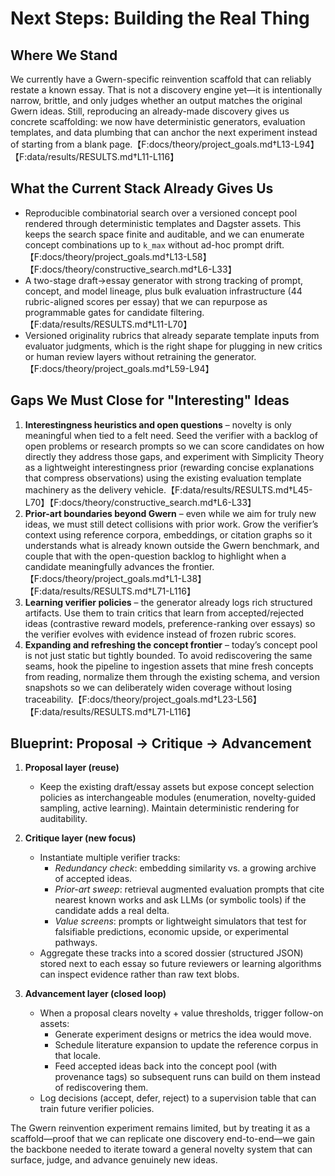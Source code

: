 # Next Steps: Building the Real Thing

## Where We Stand

We currently have a Gwern-specific reinvention scaffold that can reliably restate a known essay. That is not a discovery engine yet—it is intentionally narrow, brittle, and only judges whether an output matches the original Gwern ideas. Still, reproducing an already-made discovery gives us concrete scaffolding: we now have deterministic generators, evaluation templates, and data plumbing that can anchor the next experiment instead of starting from a blank page.【F:docs/theory/project_goals.md†L13-L94】【F:data/results/RESULTS.md†L11-L116】

## What the Current Stack Already Gives Us

- Reproducible combinatorial search over a versioned concept pool rendered through deterministic templates and Dagster assets. This keeps the search space finite and auditable, and we can enumerate concept combinations up to `k_max` without ad-hoc prompt drift.【F:docs/theory/project_goals.md†L13-L58】【F:docs/theory/constructive_search.md†L6-L33】
- A two-stage draft→essay generator with strong tracking of prompt, concept, and model lineage, plus bulk evaluation infrastructure (44 rubric-aligned scores per essay) that we can repurpose as programmable gates for candidate filtering.【F:data/results/RESULTS.md†L11-L70】
- Versioned originality rubrics that already separate template inputs from evaluator judgments, which is the right shape for plugging in new critics or human review layers without retraining the generator.【F:docs/theory/project_goals.md†L59-L94】

## Gaps We Must Close for "Interesting" Ideas

1. **Interestingness heuristics and open questions** – novelty is only meaningful when tied to a felt need. Seed the verifier with a backlog of open problems or research prompts so we can score candidates on how directly they address those gaps, and experiment with Simplicity Theory as a lightweight interestingness prior (rewarding concise explanations that compress observations) using the existing evaluation template machinery as the delivery vehicle.【F:data/results/RESULTS.md†L45-L70】【F:docs/theory/constructive_search.md†L6-L33】
2. **Prior-art boundaries beyond Gwern** – even while we aim for truly new ideas, we must still detect collisions with prior work. Grow the verifier’s context using reference corpora, embeddings, or citation graphs so it understands what is already known outside the Gwern benchmark, and couple that with the open-question backlog to highlight when a candidate meaningfully advances the frontier.【F:docs/theory/project_goals.md†L1-L38】【F:data/results/RESULTS.md†L71-L116】
3. **Learning verifier policies** – the generator already logs rich structured artifacts. Use them to train critics that learn from accepted/rejected ideas (contrastive reward models, preference-ranking over essays) so the verifier evolves with evidence instead of frozen rubric scores.
4. **Expanding and refreshing the concept frontier** – today’s concept pool is not just static but tightly bounded. To avoid rediscovering the same seams, hook the pipeline to ingestion assets that mine fresh concepts from reading, normalize them through the existing schema, and version snapshots so we can deliberately widen coverage without losing traceability.【F:docs/theory/project_goals.md†L23-L56】【F:data/results/RESULTS.md†L71-L116】

## Blueprint: Proposal → Critique → Advancement

1. **Proposal layer (reuse)**
   - Keep the existing draft/essay assets but expose concept selection policies as interchangeable modules (enumeration, novelty-guided sampling, active learning). Maintain deterministic rendering for auditability.

2. **Critique layer (new focus)**
   - Instantiate multiple verifier tracks:
     - *Redundancy check*: embedding similarity vs. a growing archive of accepted ideas.
     - *Prior-art sweep*: retrieval augmented evaluation prompts that cite nearest known works and ask LLMs (or symbolic tools) if the candidate adds a real delta.
     - *Value screens*: prompts or lightweight simulators that test for falsifiable predictions, economic upside, or experimental pathways.
   - Aggregate these tracks into a scored dossier (structured JSON) stored next to each essay so future reviewers or learning algorithms can inspect evidence rather than raw text blobs.

3. **Advancement layer (closed loop)**
   - When a proposal clears novelty + value thresholds, trigger follow-on assets:
     - Generate experiment designs or metrics the idea would move.
     - Schedule literature expansion to update the reference corpus in that locale.
     - Feed accepted ideas back into the concept pool (with provenance tags) so subsequent runs can build on them instead of rediscovering them.
   - Log decisions (accept, defer, reject) to a supervision table that can train future verifier policies.

The Gwern reinvention experiment remains limited, but by treating it as a scaffold—proof that we can replicate one discovery end-to-end—we gain the backbone needed to iterate toward a general novelty system that can surface, judge, and advance genuinely new ideas.
